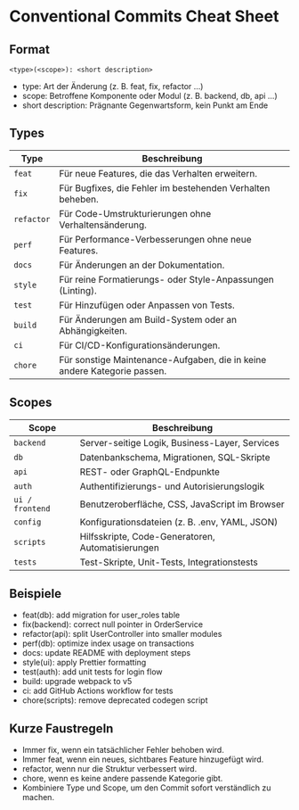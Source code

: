 # Conventional Commits Cheat Sheet

## Format

    <type>(<scope>): <short description>

- type: Art der Änderung (z. B. feat, fix, refactor …)  
- scope: Betroffene Komponente oder Modul (z. B. backend, db, api …)  
- short description: Prägnante Gegenwartsform, kein Punkt am Ende  

## Types

| Type      | Beschreibung                                                |
|-----------|-------------------------------------------------------------|
| `feat`      | Für neue Features, die das Verhalten erweitern.             |
| `fix`       | Für Bugfixes, die Fehler im bestehenden Verhalten beheben.  |
| `refactor`  | Für Code-Umstrukturierungen ohne Verhaltensänderung.        |
| `perf`      | Für Performance-Verbesserungen ohne neue Features.          |
| `docs`      | Für Änderungen an der Dokumentation.                        |
| `style`     | Für reine Formatierungs- oder Style-Anpassungen (Linting).  |
| `test`      | Für Hinzufügen oder Anpassen von Tests.                     |
| `build`     | Für Änderungen am Build-System oder an Abhängigkeiten.      |
| `ci`        | Für CI/CD-Konfigurationsänderungen.                         |
| `chore`     | Für sonstige Maintenance-Aufgaben, die in keine andere Kategorie passen. |

## Scopes

| Scope       | Beschreibung                                           |
|-------------|--------------------------------------------------------|
| `backend`     | Server-seitige Logik, Business-Layer, Services         |
| `db`          | Datenbankschema, Migrationen, SQL-Skripte              |
| `api`         | REST- oder GraphQL-Endpunkte                           |
| `auth`        | Authentifizierungs- und Autorisierungslogik            |
| `ui / frontend` | Benutzeroberfläche, CSS, JavaScript im Browser      |
| `config`      | Konfigurationsdateien (z. B. .env, YAML, JSON)         |
| `scripts`     | Hilfsskripte, Code-Generatoren, Automatisierungen      |
| `tests`       | Test-Skripte, Unit-Tests, Integrationstests            |



## Beispiele

- feat(db): add migration for user_roles table  
- fix(backend): correct null pointer in OrderService  
- refactor(api): split UserController into smaller modules  
- perf(db): optimize index usage on transactions  
- docs: update README with deployment steps  
- style(ui): apply Prettier formatting  
- test(auth): add unit tests for login flow  
- build: upgrade webpack to v5  
- ci: add GitHub Actions workflow for tests  
- chore(scripts): remove deprecated codegen script  

## Kurze Faustregeln

- Immer fix, wenn ein tatsächlicher Fehler behoben wird.  
- Immer feat, wenn ein neues, sichtbares Feature hinzugefügt wird.  
- refactor, wenn nur die Struktur verbessert wird.  
- chore, wenn es keine andere passende Kategorie gibt.  
- Kombiniere Type und Scope, um den Commit sofort verständlich zu machen.  
